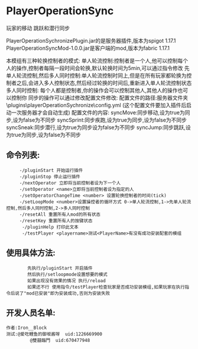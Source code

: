# PlayerOperationSync
玩家的移动 跳跃和潜行同步


PlayerOperationSychronizePlugin.jar的是服务器插件,版本为spigot 1.17.1
PlayerOperationSyncMod-1.0.0.jar是客户端的mod,版本为fabric 1.17.1

本模组有三种轮换控制者的模式:
		单人轮流控制:控制者是一个人,他可以控制每个人的操作,控制者每隔一段时间会轮换,默认轮换时间为5min,可以通过指令修改
		先单人轮流控制,然后多人同时控制:单人轮流控制时同上,但是在所有玩家都轮换为控制者之后,会进入多人控制状态,然后经过轮换的时间后,重新进入单人轮流控制状态
		多人同时控制: 每个人都是控制者,你的操作会可以控制其他人,其他人的操作也可以控制你
同步的操作可以通过修改配置文件修改:
		配置文件的路径:服务器文件夹\plugins\playerOperationSychronize\config.yml (这个配置文件要加入插件后启动一次服务器才会自动生成)
			配置文件的内容:
				syncMove:同步移动,设为true为同步,设为false为不同步
				syncSprint:同步疾跑,设为true为同步,设为false为不同步
				syncSneak:同步潜行,设为true为同步设为false为不同步
				syncJump:同步跳跃,设为true为同步,设为false为不同步
## 命令列表:
		 -/pluginStart 开始运行插件
         -/pluginStop 停止运行插件
         -/nextOperator 立即将当前控制者设为下一个人
         -/setOperator <name>立即将当前控制者设为指定的人
         -/setOperatorChangeTime <number> 设置轮换控制者的时间(tick)
         -/setLoopMode <number>设置操控者的循环方式 0->单人轮流控制,1->先单人轮流控制,然后多人同时控制,2->多人同时控制
         -/resetAll 重置所有人mod的所有状态
         -/resetKey 重置所有人的按键状态
          -/pluginHelp 打印此文本 
		  -/testPlayer <playername>测试<PlayerName>有没有成功安装配套的模组
## 使用具体方法:
			先执行/pluginStart 开启插件
			然后执行/setloopmode设置想要的模式
			如果出现没有效果的情况 执行/reload
			如果还不行 使用指令/testPlayer检查玩家是否成功安装模组,如果玩家在执行指令后说了"mod已安装"即为安装成功,否则为安装失败
			
## 开发人员名单:
	作者:Iron__Block
	测试:@爱吃鲤鱼的御坂酱呀  uid:1226669900
			 @雙囍臨門  uid:670477948

  
 
